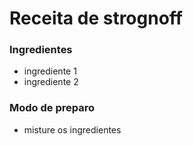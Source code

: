 # Receita de strognoff

### Ingredientes

- ingrediente 1
- ingrediente 2

### Modo de preparo

- misture os ingredientes